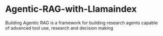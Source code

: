 # Agentic-RAG-with-Llamaindex
Building Agentic RAG is a framework for building research agents capable of advanced tool use, research and decision making
